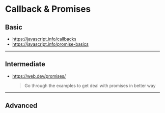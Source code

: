 # Callback & Promises

## Basic

- https://javascript.info/callbacks
- https://javascript.info/promise-basics

---

## Intermediate

- https://web.dev/promises/
  > Go through the examples to get deal with promises in better way

---

## Advanced
